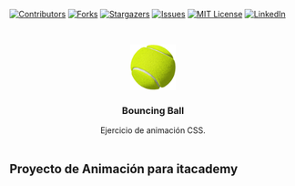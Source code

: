 <!--
*** Thanks for checking out the Best-README-Template. If you have a suggestion
*** that would make this better, please fork the repo and create a pull request
*** or simply open an issue with the tag "enhancement".
*** Thanks again! Now go create something AMAZING! :D
***
***
***
*** To avoid retyping too much info. Do a search and replace for the following:
*** github_username, repo_name, twitter_handle, email, project_title, project_description
-->

<!-- PROJECT SHIELDS -->
<!--
*** I'm using markdown "reference style" links for readability.
*** Reference links are enclosed in brackets [ ] instead of parentheses ( ).
*** See the bottom of this document for the declaration of the reference variables
*** for contributors-url, forks-url, etc. This is an optional, concise syntax you may use.
*** https://www.markdownguide.org/basic-syntax/#reference-style-links
-->

[![Contributors][contributors-shield]][contributors-url]
[![Forks][forks-shield]][forks-url]
[![Stargazers][stars-shield]][stars-url]
[![Issues][issues-shield]][issues-url]
[![MIT License][license-shield]][license-url]
[![LinkedIn][linkedin-shield]][linkedin-url]

<!-- PROJECT LOGO -->
<br />
<p align="center">
  <a href="https://github.com/Y2KWebs/sprint2-animacion-itacademy">
    <img src="./images/bola.png" alt="Logo" width="80" height="80">
  </a>

  <h3 align="center">Bouncing Ball</h3>

  <p align="center">
    Ejercicio de animación CSS.
    <br />
    <a href="https://github.com/Y2KWebs/sprint2-animacion-itacademy"></a>
    <br />

  </p>
</p>

<!-- ABOUT THE PROJECT -->

## Proyecto de Animación para itacademy

[contributors-shield]: https://img.shields.io/github/contributors/Y2KWebs/Sprint2-Bootstrap.svg?style=for-the-badge
[contributors-url]: https://github.com/Y2KWebs/Sprint2-Bootstrap/graphs/contributors
[forks-shield]: https://img.shields.io/github/forks/Y2KWebs/Sprint2-Bootstrap.svg?style=for-the-badge
[forks-url]: https://github.com/Y2KWebs/Sprint2-Bootstrap/network/members
[stars-shield]: https://img.shields.io/github/stars/Y2KWebs/Sprint2-Bootstrap.svg?style=for-the-badge
[stars-url]: https://github.com/Y2KWebs/Sprint2-Bootstrap/stargazers
[issues-shield]: https://img.shields.io/github/issues/Y2KWebs/Sprint2-Bootstrap.svg?style=for-the-badge
[issues-url]: https://github.com/Y2KWebs/Sprint2-Bootstrap/issues
[license-shield]: https://img.shields.io/github/license/Y2KWebs/Sprint2-Bootstrap.svg?style=for-the-badge
[license-url]: https://github.com/Y2KWebs/Sprint2-Bootstrap/blob/master/LICENSE.txt
[linkedin-shield]: https://img.shields.io/badge/-LinkedIn-black.svg?style=for-the-badge&logo=linkedin&colorB=555
[linkedin-url]: https://linkedin.com/in/github_username
[product-screenshot]: ./images/screenshot.png

